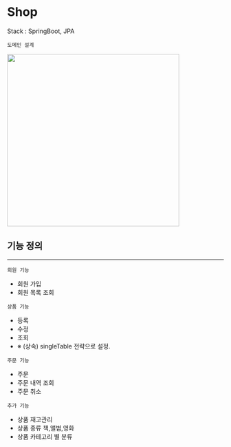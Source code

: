 # Shop  

Stack : SpringBoot, JPA
<br>

`도메인 설계`

<img src="https://user-images.githubusercontent.com/67587446/117131470-6f7ff800-addc-11eb-8645-cc97aca43634.jpg" width="400">


기능 정의 
--
----

`회원 기능`

- 회원 가입
- 회원 목록 조회

`상품 기능`
- 등록
- 수정
- 조회
- ※ (상속) singleTable 전략으로 설정.

`주문 기능`
- 주문
- 주문 내역 조회
- 주문 취소

`추가 기능`
- 상품 재고관리
- 상품 종류 책,앨범,영화
- 상품 카테고리 별 분류





